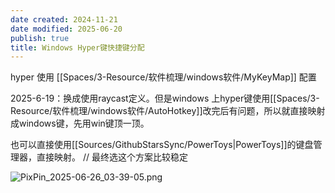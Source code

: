 ```yaml
---
date created: 2024-11-21
date modified: 2025-06-20
publish: true
title: Windows Hyper键快捷键分配
---
```

hyper 使用 [[Spaces/3-Resource/软件梳理/windows软件/MyKeyMap]] 配置

2025-6-19：换成使用raycast定义。但是windows 上hyper键使用[[Spaces/3-Resource/软件梳理/windows软件/AutoHotkey]]改完后有问题，所以就直接映射成windows键，先用win键顶一顶。

也可以直接使用[[Sources/GithubStarsSync/PowerToys\|PowerToys]]的键盘管理器，直接映射。 // 最终选这个方案比较稳定

![PixPin_2025-06-26_03-39-05.png](https://pub-pic.oldwinter.top/2025/06/06b12446cd6fa027be58550ddb448c00.png)
